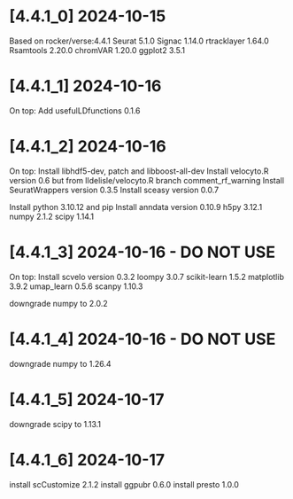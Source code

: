 # [4.4.1_0] 2024-10-15

Based on rocker/verse:4.4.1
Seurat 5.1.0
Signac 1.14.0
rtracklayer 1.64.0
Rsamtools 2.20.0
chromVAR 1.20.0
ggplot2 3.5.1

# [4.4.1_1] 2024-10-16

On top:
Add usefulLDfunctions 0.1.6

# [4.4.1_2] 2024-10-16

On top:
Install libhdf5-dev, patch and libboost-all-dev
Install velocyto.R version 0.6 but from lldelisle/velocyto.R branch comment_rf_warning
Install SeuratWrappers version 0.3.5
Install sceasy version 0.0.7

Install python 3.10.12 and pip
Install anndata version 0.10.9
h5py 3.12.1
numpy 2.1.2
scipy 1.14.1

# [4.4.1_3] 2024-10-16 - DO NOT USE

On top:
Install scvelo version 0.3.2
loompy 3.0.7
scikit-learn 1.5.2
matplotlib 3.9.2
umap_learn 0.5.6
scanpy 1.10.3

downgrade numpy to 2.0.2

# [4.4.1_4] 2024-10-16 - DO NOT USE
downgrade numpy to 1.26.4

# [4.4.1_5] 2024-10-17
downgrade scipy to 1.13.1

# [4.4.1_6] 2024-10-17
install scCustomize 2.1.2
install ggpubr 0.6.0
install presto 1.0.0
